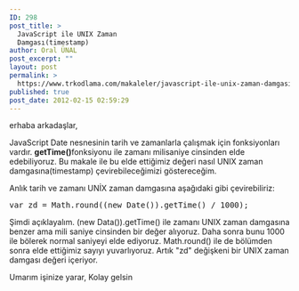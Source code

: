 ```yaml
---
ID: 298
post_title: >
  JavaScript ile UNIX Zaman
  Damgası(timestamp)
author: Oral ÜNAL
post_excerpt: ""
layout: post
permalink: >
  https://www.trkodlama.com/makaleler/javascript-ile-unix-zaman-damgasitimestamp-298.html
published: true
post_date: 2012-02-15 02:59:29
---
```

erhaba arkadaşlar,

JavaScript Date nesnesinin tarih ve zamanlarla çalışmak için fonksiyonları vardır. <strong>getTime()</strong>fonksiyonu ile zamanı milisaniye cinsinden elde edebiliyoruz. Bu makale ile bu elde ettiğimiz değeri nasıl UNIX zaman damgasına(timestamp) çevirebileceğimizi göstereceğim.

Anlık tarih ve zamanı UNİX zaman damgasına aşağıdaki gibi çevirebiliriz:

<pre class="lang:js decode:1 " >var zd = Math.round((new Date()).getTime() / 1000);</pre>

Şimdi açıklayalım. (new Data()).getTime() ile zamanı UNIX zaman damgasına benzer ama mili saniye cinsinden bir değer alıyoruz. Daha sonra bunu 1000 ile bölerek normal saniyeyi elde ediyoruz. Math.round() ile de bölümden sonra elde ettiğimiz sayıyı yuvarlıyoruz. Artık "zd" değişkeni bir UNIX zaman damgası değeri içeriyor.

Umarım işinize yarar,
Kolay gelsin